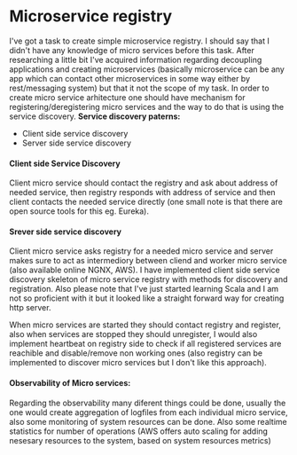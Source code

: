 **Microservice registry**
=========================


I've got a task to create simple microservice registry. I should say that I didn't have any knowledge of micro services before this task.
After researching a little bit I've acquired information regarding decoupling applications and creating microservices (basically microservice can be any app which can contact other microservices in some way either by rest/messaging system) but that it not the scope of my task. 
In order to create micro service arhitecture one should have mechanism for registering/deregistering micro services and the way to do that is using the service discovery. 
**Service discovery paterns:**

 - Client side service discovery
 - Server side service discovery

#### **Client side Service Discovery** 
Client micro service should contact the registry and ask about address of needed service, then registry responds with address of service and then client contacts the needed service directly (one small note is that there are open source tools for this eg. Eureka). 
#### **Srever side service discovery** 
Client micro service  asks registry for a needed micro service and server makes sure to act as intermediory between cliend and worker micro service (also available online NGNX, AWS). I have implemented client side service discovery skeleton of micro service registry with methods for discovery and registration. Also please note that I've just started learning Scala and I am not so proficient with it but it looked like a straight forward way for creating http server.

When micro services are started they should contact registry and register, also when services are stopped they should unregister, I would also implement heartbeat on registry side to check if all registered services are reachible and disable/remove non working ones (also registry can be implemented to discover micro services but I don't like this approach).

#### **Observability of Micro services:**
Regarding the observability many diferent things could be done, usually the one would create aggregation of logfiles from each individual micro service, also some monitoring of system resources can be done. Also some realtime statistics for number of operations (AWS offers auto scaling for adding nesesary resources to the system, based on system resources metrics)

